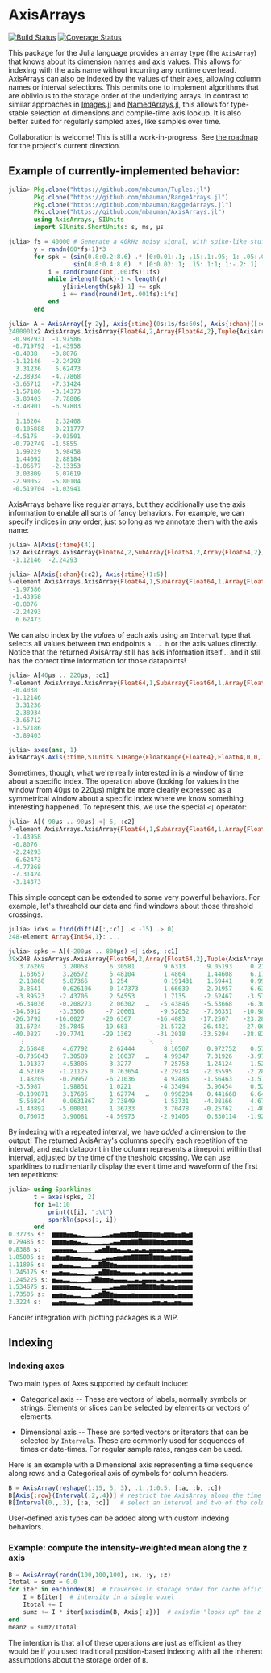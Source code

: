 # AxisArrays

[![Build Status](https://travis-ci.org/mbauman/AxisArrays.jl.svg?branch=master)](https://travis-ci.org/mbauman/AxisArrays.jl) [![Coverage Status](https://coveralls.io/repos/mbauman/AxisArrays.jl/badge.svg?branch=master)](https://coveralls.io/r/mbauman/AxisArrays.jl?branch=master)

This package for the Julia language provides an array type (the `AxisArray`) that knows about its dimension names and axis values.
This allows for indexing with the axis name without incurring any runtime overhead.
AxisArrays can also be indexed by the values of their axes, allowing column names or interval selections.
This permits one to implement algorithms that are oblivious to the storage order of the underlying arrays.
In contrast to similar approaches in [Images.jl](https://github.com/timholy/Images.jl) and [NamedArrays.jl](https://github.com/davidavdav/NamedArrays), this allows for type-stable selection of dimensions and compile-time axis lookup.  It is also better suited for regularly sampled axes, like samples over time.

Collaboration is welcome! This is still a work-in-progress. See [the roadmap](https://github.com/mbauman/AxisArrays.jl/issues/7) for the project's current direction.

## Example of currently-implemented behavior:

```julia
julia> Pkg.clone("https://github.com/mbauman/Tuples.jl")
       Pkg.clone("https://github.com/mbauman/RangeArrays.jl")
       Pkg.clone("https://github.com/mbauman/RaggedArrays.jl")
       Pkg.clone("https://github.com/mbauman/AxisArrays.jl")
       using AxisArrays, SIUnits
       import SIUnits.ShortUnits: s, ms, µs

julia> fs = 40000 # Generate a 40kHz noisy signal, with spike-like stuff added for testing
       y = randn(60*fs+1)*3
       for spk = (sin(0.8:0.2:8.6) .* [0:0.01:.1; .15:.1:.95; 1:-.05:.05]   .* 50,
                  sin(0.8:0.4:8.6) .* [0:0.02:.1; .15:.1:1; 1:-.2:.1] .* 50)
           i = rand(round(Int,.001fs):1fs)
           while i+length(spk)-1 < length(y)
               y[i:i+length(spk)-1] += spk
               i += rand(round(Int,.001fs):1fs)
           end
       end

julia> A = AxisArray([y 2y], Axis{:time}(0s:1s/fs:60s), Axis{:chan}([:c1, :c2]))
2400001x2 AxisArrays.AxisArray{Float64,2,Array{Float64,2},Tuple{AxisArrays.Axis{:time,SIUnits.SIRange{FloatRange{Float64},Float64,0,0,1,0,0,0,0,0,0}},AxisArrays.Axis{:chan,Array{Symbol,1}}}}:
 -0.987931  -1.97586
 -0.719792  -1.43958
 -0.4038    -0.8076
 -1.12146   -2.24293
  3.31236    6.62473
 -2.38934   -4.77868
 -3.65712   -7.31424
 -1.57186   -3.14373
 -3.89403   -7.78806
 -3.48901   -6.97803
  ⋮
  1.16204    2.32408
  0.105888   0.211777
 -4.5175    -9.03501
 -0.792749  -1.5855
  1.99229    3.98458
  1.44092    2.88184
 -1.06677   -2.13353
  3.03809    6.07619
 -2.90052   -5.80104
 -0.519704  -1.03941
 ```

AxisArrays behave like regular arrays, but they additionally use the axis
information to enable all sorts of fancy behaviors. For example, we can specify
indices in *any* order, just so long as we annotate them with the axis name:

```jl
julia> A[Axis{:time}(4)]
1x2 AxisArrays.AxisArray{Float64,2,SubArray{Float64,2,Array{Float64,2},Tuple{UnitRange{Int64},Colon},2},Tuple{AxisArrays.Axis{:time,SIUnits.SIRange{FloatRange{Float64},Float64,0,0,1,0,0,0,0,0,0}},AxisArrays.Axis{:chan,Array{Symbol,1}}}}:
 -1.12146  -2.24293

julia> A[Axis{:chan}(:c2), Axis{:time}(1:5)]
5-element AxisArrays.AxisArray{Float64,1,SubArray{Float64,1,Array{Float64,2},Tuple{UnitRange{Int64},Int64},2},Tuple{AxisArrays.Axis{:time,SIUnits.SIRange{FloatRange{Float64},Float64,0,0,1,0,0,0,0,0,0}}}}:
 -1.97586
 -1.43958
 -0.8076
 -2.24293
  6.62473
```

We can also index by the *values* of each axis using an `Interval` type that
selects all values between two endpoints `a .. b` or the axis values directly.
Notice that the returned AxisArray still has axis information itself... and it
still has the correct time information for those datapoints!

```jl
julia> A[40µs .. 220µs, :c1]
7-element AxisArrays.AxisArray{Float64,1,SubArray{Float64,1,Array{Float64,2},Tuple{UnitRange{Int64},Int64},2},Tuple{AxisArrays.Axis{:time,SIUnits.SIRange{FloatRange{Float64},Float64,0,0,1,0,0,0,0,0,0}}}}:
 -0.4038
 -1.12146
  3.31236
 -2.38934
 -3.65712
 -1.57186
 -3.89403

julia> axes(ans, 1)
AxisArrays.Axis{:time,SIUnits.SIRange{FloatRange{Float64},Float64,0,0,1,0,0,0,0,0,0}}(5.0e-5 s:2.5e-5 s:0.00015 s)
```

Sometimes, though, what we're really interested in is a window of time about a
specific index. The operation above (looking for values in the window from 40µs
to 220µs) might be more clearly expressed as a symmetrical window about a
specific index where we know something interesting happened. To represent this,
we use the special `<|` operator:

```jl
julia> A[(-90µs .. 90µs) <| 5, :c2]
7-element AxisArrays.AxisArray{Float64,1,SubArray{Float64,1,Array{Float64,2},Tuple{UnitRange{Int64},Int64},2},Tuple{AxisArrays.Axis{:time,SIUnits.SIRange{FloatRange{Float64},Float64,0,0,1,0,0,0,0,0,0}}}}:
 -1.43958
 -0.8076
 -2.24293
  6.62473
 -4.77868
 -7.31424
 -3.14373
```

This simple concept can be extended to some very powerful behaviors. For
example, let's threshold our data and find windows about those threshold
crossings.

```jl
julia> idxs = find(diff(A[:,:c1] .< -15) .> 0)
248-element Array{Int64,1}: ...

julia> spks = A[(-200µs .. 800µs) <| idxs, :c1]
39x248 AxisArrays.AxisArray{Float64,2,Array{Float64,2},Tuple{AxisArrays.Axis{:time_sub,SIUnits.SIRange{FloatRange{Float64},Float64,0,0,1,0,0,0,0,0,0}},AxisArrays.Axis{:time_rep,Array{SIUnits.SIQuantity{Float64,0,0,1,0,0,0,0,0,0},1}}}}:
   3.76269     3.20058      6.30581   …    9.6313      9.05193     0.214391
   1.63657     3.26572      5.48104        1.4864      1.44608     6.1742
   2.18868     5.87366      1.254          0.191431    1.69441     0.998004
   3.8641      0.626106     0.147373      -1.66639    -2.91957     6.63631
  -3.89523    -2.43706      2.54553        1.7135     -2.62467    -3.57186
  -6.34036    -0.208273     2.06302   …   -5.43846    -5.53668    -6.3077
 -14.6912     -3.3506      -7.20661       -9.52052    -7.66351   -10.9802
 -26.3792    -16.0027     -20.6367       -16.4083    -17.2507    -23.289
 -31.6724    -25.7845     -19.683        -21.5722    -26.4421    -27.0657
 -40.0827    -29.7741     -29.1362       -31.2018    -33.5294    -28.8294
   ⋮                                  ⋱    ⋮
   2.65848     4.67792      2.62444        8.10507     0.972752    0.57176
  -0.735043    7.30589      2.10037   …    4.99347     7.31926    -3.97361
   1.91337    -4.53805     -3.3277         7.25753     1.24124     1.52025
   4.52168    -1.21125      0.763654      -2.29234    -2.35595    -2.28334
   1.48209    -0.79957     -6.21036        4.92486    -1.56463    -3.57588
  -3.5987      1.98851      1.0221        -4.33494     3.96454     0.522113
  -0.109871    3.17695      1.62774   …    0.998204    0.441668    6.64595
   5.56824     0.0631867    2.73849        1.53731    -4.08166     4.67527
  -1.43892    -5.00031      1.36733        3.70478    -0.25762    -1.40656
   0.76075     3.90081     -4.59973       -2.91403     0.830114   -1.92139
```

By indexing with a repeated interval, we have *added* a dimension to the
output! The returned AxisArray's columns specify each repetition of the
interval, and each datapoint in the column represents a timepoint within that
interval, adjusted by the time of the theshold crossing. We can use sparklines
to rudimentarily display the event time and waveform of the first ten
repetitions:

```jl
julia> using Sparklines
       t = axes(spks, 2)
       for i=1:10
           print(t[i], ":\t")
           sparkln(spks[:, i])
       end
0.37735 s:	▆▆▆▆▅▅▄▃▂▁▁▁▁▁▂▃▄▅▅▆▆▇▇█▇▇▇▇▆▆▅▆▆▆▅▅▆▅▆
0.79485 s:	▆▆▆▆▅▆▅▄▃▃▂▁▁▁▂▂▃▄▄▆▆▆▇▇█▇▇▇▇▆▆▅▆▆▆▆▆▅▆
0.8388 s:	▄▄▄▄▄▄▃▁▁▁▁▁▃▄▆█▆▆▄▃▃▄▃▄▃▄▃▄▄▄▄▃▄▃▄▄▄▄▃
1.05005 s:	▅▆▅▅▆▅▄▄▃▃▂▁▁▁▂▃▃▄▅▅▆▆▇▇▇▇▇█▆▆▆▅▅▆▆▆▅▅▆
1.11805 s:	▄▄▅▄▄▃▂▂▁▁▁▃▄▇█▇▆▅▄▄▄▄▄▄▄▄▄▄▄▃▃▄▄▃▃▄▄▄▄
1.245175 s:	▄▄▅▄▄▃▃▂▂▁▁▁▂▅█▇▆▆▅▄▄▄▄▃▃▄▃▄▄▄▄▃▄▃▄▃▄▄▄
1.245225 s:	▅▄▄▃▃▂▂▁▁▁▂▅█▇▆▆▅▄▄▄▄▃▃▄▃▄▄▄▄▃▄▃▄▃▄▄▄▄▄
1.534675 s:	▆▆▆▆▆▅▅▄▃▂▂▁▁▁▂▂▃▄▄▆▆▇▇▇▇█▇▇▇▆▇▆▆▆▅▆▆▆▆
1.73505 s:	▄▄▅▄▃▃▂▂▁▁▁▃▄▆█▇▆▅▄▄▄▄▅▄▄▄▄▄▄▄▄▄▄▄▃▄▄▄▄
2.3224 s:	▄▄▅▅▄▄▄▂▂▁▁▁▄▅▇▇█▆▅▄▄▄▄▄▄▄▄▄▅▅▄▅▄▄▅▅▄▄▄
```

Fancier integration with plotting packages is a WIP.

## Indexing

### Indexing axes

Two main types of Axes supported by default include:

* Categorical axis -- These are vectors of labels, normally symbols or
  strings. Elements or slices can be selected by elements or vectors
  of elements.

* Dimensional axis -- These are sorted vectors or iterators that can
  be selected by `Intervals`. These are commonly used for sequences of
  times or date-times. For regular sample rates, ranges can be used.

Here is an example with a Dimensional axis representing a time
sequence along rows and a Categorical axis of symbols for column
headers.

```julia
B = AxisArray(reshape(1:15, 5, 3), .1:.1:0.5, [:a, :b, :c])
B[Axis{:row}(Interval(.2,.4))] # restrict the AxisArray along the time axis
B[Interval(0.,.3), [:a, :c]]   # select an interval and two of the columns
```

User-defined axis types can be added along with custom indexing
behaviors.

### Example: compute the intensity-weighted mean along the z axis
```julia
B = AxisArray(randn(100,100,100), :x, :y, :z)
Itotal = sumz = 0.0
for iter in eachindex(B)  # traverses in storage order for cache efficiency
    I = B[iter]  # intensity in a single voxel
    Itotal += I
    sumz += I * iter[axisdim(B, Axis{:z})]  # axisdim "looks up" the z dimension
end
meanz = sumz/Itotal
```

The intention is that all of these operations are just as efficient as they would be if you used traditional position-based indexing with all the inherent assumptions about the storage order of `B`.
